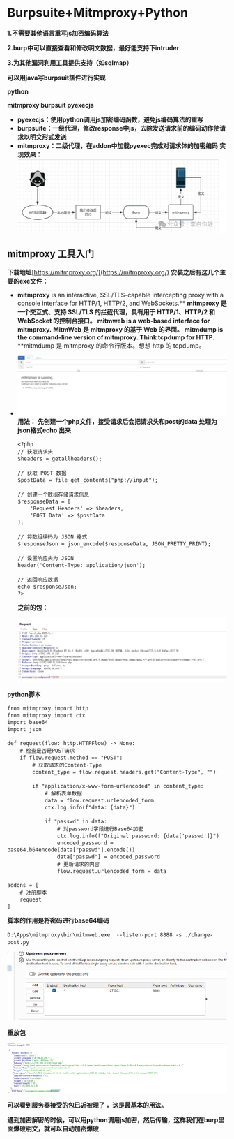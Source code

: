 # Burpsuite+Mitmproxy+Python

**1.不需要其他语言重写js加密编码算法**

**2.burp中可以直接查看和修改明文数据，最好能支持下intruder**

**3.为其他漏洞利用工具提供支持（如sqlmap）**

**可以用java写burpsuit插件进行实现**

**python**

**mitmproxy  burpsuit   pyexecjs**

* **pyexecjs：使用python调用js加密编码函数，避免js编码算法的重写**
* **burpsuite：一级代理，修改response中js，去除发送请求前的编码动作使请求以明文形式发送**
* **mitmproxy：二级代理，在addon中加载pyexec完成对请求体的加密编码**
  **实现效果：**
  ![](resources/images/01-1.png)

## mitmproxy 工具入门

**下载地址**[https://mitmproxy.org/](https://mitmproxy.org/)
**安装之后有这几个主要的exe文件：**

* **mitmproxy** is an interactive, SSL/TLS-capable intercepting proxy with a console interface for HTTP/1, HTTP/2, and WebSockets.**
  **mitmproxy 是一个交互式、支持 SSL/TLS 的拦截代理，具有用于 HTTP/1、HTTP/2 和 WebSocket 的控制台接口。
  **mitmweb** is a web-based interface for mitmproxy.**
  **MitmWeb 是 mitmproxy 的基于 Web 的界面。
  **mitmdump** is the command-line version of mitmproxy. Think tcpdump for HTTP.**
  **mitmdump 是 mitmproxy 的命令行版本。想想 http 的 tcpdump。
* ![](resources/images/01-2.png)
  **用法：**
  **先创建一个php文件，接受请求后会把请求头和post的data 处理为json格式echo 出来**

  ```
  <?php
  // 获取请求头
  $headers = getallheaders();

  // 获取 POST 数据
  $postData = file_get_contents("php://input");

  // 创建一个数组存储请求信息
  $responseData = [
      'Request Headers' => $headers,
      'POST Data' => $postData
  ];

  // 将数组编码为 JSON 格式
  $responseJson = json_encode($responseData, JSON_PRETTY_PRINT);

  // 设置响应头为 JSON
  header('Content-Type: application/json');

  // 返回响应数据
  echo $responseJson;
  ?>

  ```

  **之前的包：**

  ![image-20240605230654390](resources/images/01-3.png)

**python脚本**

```
from mitmproxy import http
from mitmproxy import ctx
import base64
import json

def request(flow: http.HTTPFlow) -> None:
    # 检查是否是POST请求
    if flow.request.method == "POST":
        # 获取请求的Content-Type
        content_type = flow.request.headers.get("Content-Type", "")
        
        if "application/x-www-form-urlencoded" in content_type:
            # 解析表单数据
            data = flow.request.urlencoded_form
            ctx.log.info(f"data: {data}")
        
            if "passwd" in data:
                # 对password字段进行Base64加密
                ctx.log.info(f"Original password: {data['passwd']}")
                encoded_password = base64.b64encode(data["passwd"].encode())
                data["passwd"] = encoded_password
                # 更新请求的内容
                flow.request.urlencoded_form = data

addons = [
    # 注册脚本
    request
]

```

**脚本的作用是将密码进行base64编码**

`D:\Apps\mitmproxy\bin\mitmweb.exe  --listen-port 8888 -s ./change-post.py`

![image-20240605230836147](resources/images/01-4.png)

**重放包**

![image-20240605230750252](resources/images/01-5.png)

**可以看到服务器接受的包已近被理了 ，这是最基本的用法。**

**遇到加密解密的时候，可以用python调用js加密，然后传输，这样我们在burp里面爆破明文，就可以自动加密爆破**
